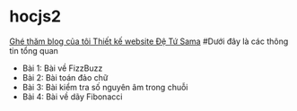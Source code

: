 # hocjs2
[Ghé thăm blog của tôi Thiết kế website Đệ Tứ Sama](https://detusama.com)
#Dưới đây là các thông tin tổng quan
 
* Bài 1:  Bài về FizzBuzz
* Bài 2:  Bài toán đảo chữ
* Bài 3:  Bài kiểm tra số nguyên âm trong chuỗi
* Bài 4:  Bài  về dãy Fibonacci
